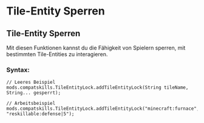 # Tile-Entity Sperren

## Tile-Entity Sperren

Mit diesen Funktionen kannst du die Fähigkeit von Spielern sperren, mit bestimmten Tile-Entities zu interagieren.

### Syntax:

    // Leeres Beispiel
    mods.compatskills.TileEntityLock.addTileEntityLock(String tileName, String... gesperrt);
    
    // Arbeitsbeispiel
    mods.compatskills.TileEntityLock.addTileEntityLock("minecraft:furnace", "reskillable:defense|5");